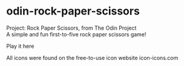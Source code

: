 # odin-rock-paper-scissors
Project: Rock Paper Scissors, from The Odin Project <br>
A simple and fun first-to-five rock paper scissors game! <br>

<link href="https://samjwebster.github.io/odin-rock-paper-scissors/">Play it here</link>


All icons were found on the free-to-use icon website icon-icons.com

